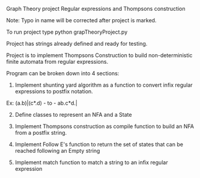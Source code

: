 Graph Theory project Regular expressions and Thompsons construction

Note: Typo in name will be corrected after project is marked.

To run project type python grapTheoryProject.py

Project has strings already defined and ready for testing.

Project is to implement Thompsons Construction to build non-deterministic finite automata from regular expressions.

Program can be broken down into 4 sections:

1. Implement shunting yard algorithm as a function to convert infix regular expressions to postfix notation.

Ex: (a.b)|(c*.d) - to - ab.c*d.|

2. Define classes to represent an NFA and a State

3. Implement Thompsons construction as compile function to build an NFA from a postfix string.

4. Implement Follow E's function to return the set of states that can be reached following an Empty string

5. Implement match function to match a string to an infix regular expression
